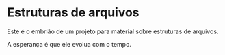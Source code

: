 # Estruturas de arquivos

Este é o embrião de um projeto para material sobre estruturas de arquivos.

A esperança é que ele evolua com o tempo.
